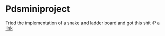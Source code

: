 # Pdsminiproject
Tried the implementation of a snake and ladder board and got this shit :P 
[a link](https://github.com/user/repo/blob/branch/other_file.md)
                
